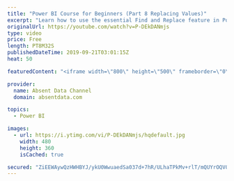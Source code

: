 ```yaml
---
title: "Power BI Course for Beginners (Part 8 Replacing Values)"
excerpt: "Learn how to use the essential Find and Replace feature in Power BI."
originalUrl: https://youtube.com/watch?v=P-DEkDANmjs
type: video
price: Free
length: PT8M32S
publishedDateTime: 2019-09-21T03:01:15Z
heat: 50

featuredContent: "<iframe width=\"800\" height=\"500\" frameborder=\"0\" src=\"https://www.youtube.com/embed/P-DEkDANmjs\" allow=\"accelerometer; autoplay; encrypted-media; gyroscope; picture-in-picture\" allowfullscreen></iframe>"

provider:
  name: Absent Data Channel
  domain: absentdata.com

topics:
  - Power BI

images:
  - url: https://i.ytimg.com/vi/P-DEkDANmjs/hqdefault.jpg
    width: 480
    height: 360
    isCached: true

secured: "ZiEEWAywQzHWHBYJ/ykU0WwuaedSa037d+7hR/ULhaTPkMv+rlT/mQUYrOQV0TErHKZhu6U6Wy6ADrAMo8FMjhQWazjlptLRt0YkYwOju1sTtu621or+0JpUZTgFJF6HsXn6GuUsRHIXY5cLukELVe//uFcEmxWXzitHrdCKR2+wmbwgZoj7rJSY+Nbp4x0Lsys6Z3eHlCzfAtJaMo1DJiw7PdAzZrNctdKClWG97qyYz/z1c+QZoY9rudVE6S4xNJAR8vkPmACi6/ei8M+KxIJryMRmxMtgXsU+LdAg1GFo7WQ5oTN8YmuuF3NHDZQIJ4DTYSOeHiIbGiE5fFW+a8SEAqKY+8MmAbPn8of8Myq3XE8rmRS/Z/0rgb4gpedhSOtOGtZleFmGH1tAFn5G3gYp5uOTJO99kEjaizWCDPQ=;75rzVPpP2dlei8wKB7ayhg=="
---
```


